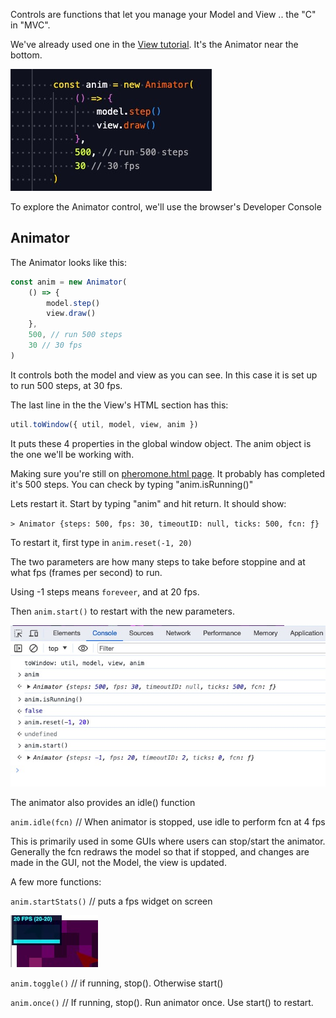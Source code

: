 <!-- # AnimatorControl -->

Controls are functions that let you manage your Model and View .. the "C" in "MVC".

We've already used one in the [View tutorial](</docs/tutorial-5 - View.html#twodraw-html>). It's the Animator near the bottom.

![Image](/config/cleantheme/static/ViewFragment.jpg)

To explore the Animator control, we'll use the browser's Developer Console

<!-- ## Browser's Developer Console

We'll be using the browser's [Developer's Console](https://balsamiq.com/support/faqs/browserconsole/).
This is a bit like our [view-source capability](https://www.computerhope.com/issues/ch000746.htm).
Both are very useful in exploring and debugging.

In Chrome and Safari (after enabling the feature), "Option" + "Control" + "J" opens the Developer's console.

To get started, go to our [pheromone.html page](https://code.agentscript.org/views2/pheromone.html).
Then open the Developer Console as above.

Chrome's looks like this:

![Image](/config/cleantheme/static/DevConsole.jpg)

In the row of choices, click on "Console". You'll get the view shown above -->

## Animator

The Animator looks like this:

```javascript
const anim = new Animator(
    () => {
        model.step()
        view.draw()
    },
    500, // run 500 steps
    30 // 30 fps
)
```

It controls both the model and view as you can see. In this case it is set up to
run 500 steps, at 30 fps.

The last line in the the View's HTML section has this:

```javascript
util.toWindow({ util, model, view, anim })
```

It puts these 4 properties in the global window object.
The anim object is the one we'll be working with.

Making sure you're still on [pheromone.html page](https://code.agentscript.org/views2/pheromone.html). It probably has completed it's 500 steps. You can check by typing "anim.isRunning()"

Lets restart it. Start by typing "anim" and hit return. It should show:

`> Animator {steps: 500, fps: 30, timeoutID: null, ticks: 500, fcn: ƒ}`

To restart it, first type in `anim.reset(-1, 20)`

The two parameters are how many steps to take before stoppine and at what fps (frames per second) to run.

Using -1 steps means `foreveer`, and at 20 fps.

Then `anim.start()` to restart with the new parameters.

![Image](/config/cleantheme/static/RestartAnim.jpg)

The animator also provides an idle() function

`anim.idle(fcn)` // When animator is stopped, use idle to perform fcn at 4 fps

This is primarily used in some GUIs where users can stop/start the animator.
Generally the fcn redraws the model so that if stopped, and changes are made
in the GUI, not the Model, the view is updated.

A few more functions:

`anim.startStats()` // puts a fps widget on screen

![Image](/config/cleantheme/static/ShowStats.jpg)

`anim.toggle()` // if running, stop(). Otherwise start()

`anim.once()` // If running, stop(). Run animator once. Use start() to restart.

<!-- [Foo](/config/cleantheme/tutorials//View)

[Bar](https://code.agentscript.org/config/cleantheme/tutorials/View)

[baz](/config/cleantheme/tutorials/View#twodraw-html)

[zot](https://code.agentscript.org/config/cleantheme/tutorials//Model) -->
